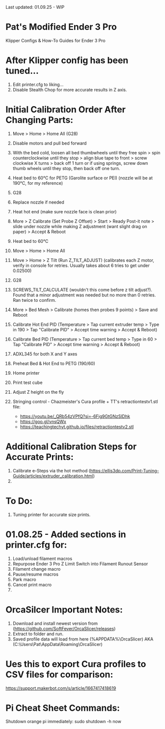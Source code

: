 Last updated: 01.09.25 - WIP

# Pat's Modified Ender 3 Pro
Klipper Configs & How-To Guides for Ender 3 Pro



# After Klipper config has been tuned...

1. Edit printer.cfg to liking...
2. Disable Stealth Chop for more accurate results in Z axis.



# Initial Calibration Order After Changing Parts:

1. Move > Home > Home All (G28)
2. Disable motors and pull bed forward
3. With the bed cold, loosen all bed thumbwheels until they free spin > spin counterclockwise until they stop > align blue tape to front > screw clockwise X turns > back off 1 turn or if using springs, screw down thumb wheels until they stop, then back off one turn.
4. Heat bed to 60°C for PETG (Garolite surface or PEI) (nozzle will be at 190°C, for my reference)
5. G28
6. Replace nozzle if needed
8. Heat hot end (make sure nozzle face is clean prior)
9. More > Z Calibrate (Set Probe Z Offset) > Start > Ready Post-it note > slide under nozzle while making Z adjustment (want slight drag on paper) > Accept & Reboot
10. Heat bed to 60°C
11. Move > Home > Home All
12. Move > Home > Z Tilt (Run Z_TILT_ADJUST) (calibrates each Z motor, verify in console for retries. Usually takes about 6 tries to get under 0.02500)
13. G28
14. SCREWS_TILT_CALCULATE (wouldn't this come before z tilt adjust?). Found that a minor adjustment was needed but no more than 0 retries. Ran twice to confirm.
15. More > Bed Mesh > Calibrate (homes then probes 9 points) > Save and Reboot
17. Calibrate Hot End PID (Temperature > Tap current extruder temp > Type in 190 > Tap "Calibrate PID" > Accept time warning > Accept & Reboot)
18. Calibrate Bed PID (Temperature > Tap current bed temp > Type in 60 > Tap "Calibrate PID" > Accept time warning > Accept & Reboot)
19. ADXL345 for both X and Y axes
20. Preheat Bed & Hot End to PETG (190/60)
21. Home printer
22. Print test cube
23. Adjust Z height on the fly

24. Stringing control - Chazmeister's Cura profile + TT's retractiontestv1.stl file:
    - https://youtu.be/_QRb54zVPfQ?si=-6Fig9GtGNzSlDhk
    - https://goo.gl/vnsQWx
    - https://teachingtechyt.github.io/files/retractiontestv2.stl



# Additional Calibration Steps for Accurate Prints:

1. Calibrate e-Steps via the hot method (https://ellis3dp.com/Print-Tuning-Guide/articles/extruder_calibration.html)
2. 



# To Do:

1. Tuning printer for accurate size prints.


# 01.08.25 - Added sections in printer.cfg for:

1. Load/unload filament macros
2. Repurpose Ender 3 Pro Z Limit Switch into Filament Runout Sensor
3. Filament change macro
4. Pause/resume macros
5. Park macro
6. Cancel print macro
7.  





# OrcaSilcer Important Notes:

1. Download and install newest version from (https://github.com/SoftFever/OrcaSlicer/releases)
2. Extract to folder and run.
3. Saved profile data will load from here (%APPDATA%\OrcaSlicer) AKA (C:\Users\Pat\AppData\Roaming\OrcaSlicer)


# Ues this to export Cura profiles to CSV files for comparison:
https://support.makerbot.com/s/article/1667417418619



# Pi Cheat Sheet Commands:

Shutdown orange pi immediately:      sudo shutdown -h now
